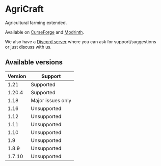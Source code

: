 # AgriCraft

Agricultural farming extended.

Available on [CurseForge](https://www.curseforge.com/minecraft/mc-mods/agricraft) and [Modrinth](https://modrinth.com/mod/agricraft).

We also have a [Discord server](https://discord.gg/vyrdwWc) where you can ask for support/suggestions or just discuss with us.

## Available versions

| Version | Support           |
|---------|-------------------|
| 1.21    | Supported         |
| 1.20.4  | Supported         |
| 1.18    | Major issues only |
| 1.16    | Unsupported       |
| 1.12    | Unsupported       |
| 1.11    | Unsupported       |
| 1.10    | Unsupported       |
| 1.9     | Unsupported       |
| 1.8.9   | Unsupported       |
| 1.7.10  | Unsupported       |

